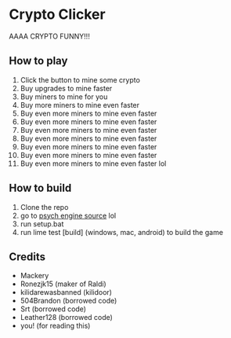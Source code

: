 # Crypto Clicker
AAAA CRYPTO FUNNY!!!

## How to play
1. Click the button to mine some crypto
2. Buy upgrades to mine faster
3. Buy miners to mine for you
4. Buy more miners to mine even faster
5. Buy even more miners to mine even faster
6. Buy even more miners to mine even faster
7. Buy even more miners to mine even faster
8. Buy even more miners to mine even faster
9. Buy even more miners to mine even faster
10. Buy even more miners to mine even faster
11. Buy even more miners to mine even faster
lol

## How to build
1. Clone the repo
2. go to [psych engine source](https://github.com/ShadowMario/FNF-PsychEngine/tree/main/setup) lol
3. run setup.bat
4. run lime test [build] (windows, mac, android) to build the game

## Credits
- Mackery
- Ronezjk15 (maker of Raldi)
- kilidarewasbanned (kilidoor)
- 504Brandon (borrowed code)
- Srt (borrowed code)
- Leather128 (borrowed code)
- you! (for reading this)
